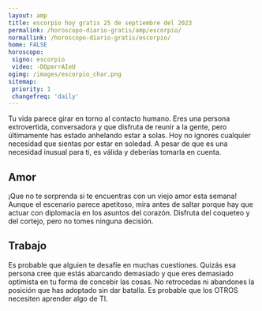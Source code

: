```yaml
---
layout: amp
title: escorpio hoy gratis 25 de septiembre del 2023 
permalink: /horoscopo-diario-gratis/amp/escorpio/
normallink: /horoscopo-diario-gratis/escorpio/
home: FALSE
horoscopo:
 signo: escorpio
 video: -DQpmrrAIeU
ogimg: /images/escorpio_char.png
sitemap:
 priority: 1
 changefreq: 'daily'
---
```



Tu vida parece girar en torno al contacto humano. Eres una persona extrovertida, conversadora y que disfruta de reunir a la gente, pero últimamente has estado anhelando estar a solas. Hoy no ignores cualquier necesidad que sientas por estar en soledad. A pesar de que es una necesidad inusual para ti, es válida y deberías tomarla en cuenta.

## Amor

¡Que no te sorprenda si te encuentras con un viejo amor esta semana! Aunque el escenario parece apetitoso, mira antes de saltar porque hay que actuar con diplomacia en los asuntos del corazón. Disfruta del coqueteo y del cortejo, pero no tomes ninguna decisión.

## Trabajo

Es probable que alguien te desafíe en muchas cuestiones. Quizás esa persona cree que estás abarcando demasiado y que eres demasiado optimista en tu forma de concebir las cosas. No retrocedas ni abandones la posición que has adoptado sin dar batalla. Es probable que los OTROS necesiten aprender algo de TI.
